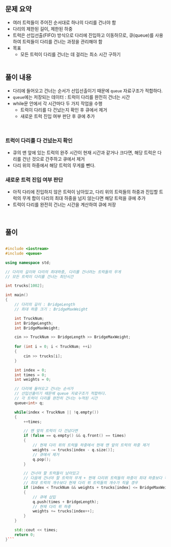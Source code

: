 ## 문제 요약
- 여러 트럭들이 주어진 순서대로 하나의 다리를 건너야 함
- 다리의 제한된 길이, 제한된 하중
- 트럭은 선입선출(FIFO) 방식으로 다리에 진입하고 이동하므로, 큐(queue)를 사용하여 트럭들이 다리를 건너는 과정을 관리해야 함
- 목표
  - 모든 트럭이 다리를 건너는 데 걸리는 최소 시간 구하기
  </br>
## 풀이 내용
- 다리에 들어오고 건너는 순서가 선입선출이기 때문에 `queue` 자료구조가 적합하다.
- `queue`에는 저장되는 데이터 : 트럭이 다리를 완전히 건너는 시간
- while문 안에서 각 시간마다 두 가지 작업을 수행
  - 트럭이 다리를 다 건넜는지 확인 후 큐에서 제거
  - 새로운 트럭 진입 여부 판단 후 큐에 추가

</br>

### 트럭이 다리를 다 건넜는지 확인
- 큐의 맨 앞에 있는 트럭의 완주 시간이 현재 시간과 같거나 크다면, 해당 트럭은 다리를 건넌 것으로 간주하고 큐에서 제거
- 다리 위의 하중에서 해당 트럭의 무게를 뺀다.
### 새로운 트럭 진입 여부 판단
- 아직 다리에 진입하지 않은 트럭이 남아있고, 다리 위의 트럭들의 하중과 진입할 트럭의 무게 합이 다리의 최대 하중을 넘지 않는다면 해당 트럭을 큐에 추가 
- 트럭이 다리를 완전히 건너는 시간을 계산하여 큐에 저장

</br>

## 풀이
```cpp

#include <iostream>
#include <queue>

using namespace std;

// 다리의 길이와 다리의 최대하중, 다리를 건너려는 트럭들의 무게
// 모든 트럭이 다리를 건너는 최단시간

int trucks[1002];

int main()
{
    // 다리의 길이 : BridgeLength
    // 최대 하중 크기 : BridgeMaxWeight

    int TruckNum;
    int BridgeLength;
    int BridgeMaxWeight;

    cin >> TruckNum >> BridgeLength >> BridgeMaxWeight;
    
    for (int i = 0; i < TruckNum; ++i)
    {
        cin >> trucks[i];
    }

    int index = 0;
    int times = 0;
    int weights = 0;

    // 다리에 들어오고 건너는 순서가
    // 선입선출이기 때문에 queue 자료구조가 적합하다.
    // 각 트럭이 다리를 완전히 건너는 누적된 시간
    queue<int> q;

    while(index < TruckNum || !q.empty())
    {
        ++times;

        // 맨 앞의 트럭이 다 건넜다면
        if (false == q.empty() && q.front() == times)
        {
            // 현재 다리 위의 트럭들 하중에서 현재 맨 앞의 트럭의 하중 제거
            weights -= trucks[index - q.size()];
            // 큐에서 제거
            q.pop();
        }

        // 건너야 할 트럭들이 남아있고
        // 다음에 건너야 할 트럭의 무게 + 현재 다리위 트럭들의 하중이 최대 하중보다 작고
        // 최대 트럭의 개수보다 현재 다리 위 트럭들의 개수가 작을 경우
        if (index < TruckNum && weights + trucks[index] <= BridgeMaxWeight && q.size() < BridgeLength)
        {
            // 큐에 삽입
            q.push(times + BridgeLength);
            // 현재 다리 위 하중
            weights += trucks[index++];
        }
    }

    std::cout << times;
    return 0;
}```
